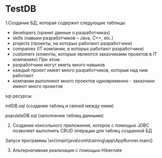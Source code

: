 # TestDB

1.Создание БД, которая содержит следующие таблицы:
- developers (хранит данные о разработчиках)
- skills (навыки разработчиков – Java, C++, etc.)
- projects (проекты, на которых работают разработчики)
- companies (IT компании, в которых работают разработчики)
- customers (клиенты, которые являются заказчиками проектов в IT компаниях)
При этом:
- разработчики могут иметь много навыков
- каждый проект имеет много разработчиков, которые над ним работают
- компании выполняют много проектов одновременно - заказчики имеют много проектов

sql ресурсы:

initDB.sql (создание таблиц и связей между ними)

populateDB.sql (заполнение таблиц данными)

2. Создание консольного приложения, которое с помощью JDBC 
  позволяет выполнять CRUD операции для таблиц созданной БД
  
  Запуск программы \src\main\java\com\training\app\AppRunner.main()
  
 3. Альтернативная реализация с помощью Hibernate
